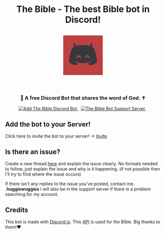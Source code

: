 <h1 align="center">
    <br>
    The Bible - The best Bible bot in Discord!
    <br><br>
    <img src="./assets/nothuggiewuggies-avatar.png" alt="The Bible icon">
    <br><br>
</h1>

<h3 align="center">
    📖 A free Discord Bot that shares the word of God. ✝
</h3>

<p align="center">
    <a href="https://discord.com/api/oauth2/authorize?client_id=1147533854387753063&permissions=8&scope=bot%20applications.commands">
        <img src="https://img.shields.io/badge/Discord-%235865F2.svg?style=for-the-badge&label=Add%20bot&labelColor=1b1c1d&logo=discord&logoColor=white&color=4c73df" alt="Add The Bible Discord Bot">
    </a>&nbsp;
    <a href="https://discord.gg/xNQjrPYC94">
        <img src="https://img.shields.io/badge/Discord-%235865F2.svg?style=for-the-badge&label=Support%20Server&labelColor=1b1c1d&logo=discord&logoColor=white&color=4c73df" alt="The Bible Bot Support Server">
    </a>&nbsp;
    <br>
</p>

## Add the bot to your Server!

Click here to invite the bot to your server!  ->  [Invite](https://discord.com/api/oauth2/authorize?client_id=1147533854387753063&permissions=8&scope=bot%20applications.commands)



## Is there an issue?

Create a new thread [here](https://github.com/huggiewuggies/nothuggiewuggies/issues) and explain the issue clearly. No formats needed to follow, just explain the issue and why is it happening. (if not possible then I'll try to find where the issue occurs)

If there isn't any replies to the issue you've posted, contact me. <b> .huggiewuggies </b>
I will also be in the support server if there is a problem searching for my account.

## Credits

This bot is made with [Discord.js](https://discord.js.org/). 
This [API](https://scriptures.nephi.org/) is used for the Bible. Big thanks to them!❤

</tr>
</table>
